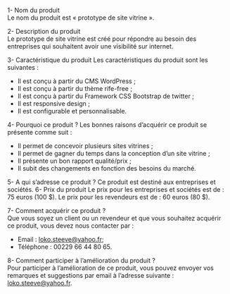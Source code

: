 1-	Nom du produit  
Le nom du produit est « prototype de site vitrine ».

2-	Description du produit  
Le prototype de site vitrine est créé pour répondre au besoin des entreprises qui souhaitent avoir une visibilité sur internet.

3-	Caractéristique du produit
Les caractéristiques du produit sont les suivantes :
-	Il est conçu à partir du CMS WordPress ;
-	Il est conçu à partir du thème rife-free ;
-	Il est conçu à partir du Framework CSS Bootstrap de twitter ;
-	Il est responsive design ;
-	Il est configurable et personnalisable.

4-	Pourquoi ce produit ?
Les bonnes raisons d’acquérir ce produit se présente comme suit :
-	Il permet de concevoir plusieurs sites vitrines ;
-	Il permet de gagner du temps dans la conception d’un site vitrine ;
-	Il présente un bon rapport qualité/prix ;
-	Il subit des changements en fonction des besoins du marché.

5-	A qui s’adresse ce produit ?
Ce produit est destiné aux entreprises et sociétés.
6-	Prix du produit
Le prix pour les entreprises et sociétés est de : 75 euros (100 $).
Le prix pour les revendeurs est de : 60 euros (80 $).

7-	Comment acquérir ce produit ?  
Que vous soyez un client ou un revendeur et que vous souhaitez acquérir ce produit, vous devez nous contacter par :
-	Email : loko.steeve@yahoo.fr;
-	Téléphone : 00229 66 44 80 65.

8-	Comment participer à l’amélioration du produit ?  
Pour participer à l’amélioration de ce produit, vous pouvez envoyer vos remarques et suggestions par email à l’adresse suivante : loko.steeve@yahoo.fr.

